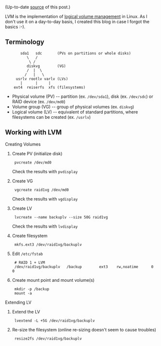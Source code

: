 (Up-to-date [source](https://github.com/jreisinger/blog/blob/master/posts/ldap.md) of this post.)

LVM is the implementation of [logical volume management](https://en.wikipedia.org/wiki/Logical_volume_management) in Linux. As I don't use it on a day-to-day basis, I created this blog in case I forgot the basics :-).

## Terminology

           sda1   sdc       (PVs on partitions or whole disks)
              \   /
               \ /
              diskvg        (VG)
              /  |  \
             /   |   \
         usrlv rootlv varlv (LVs)
           |      |     |
        ext4  reiserfs  xfs (filesystems)


* Physical volume (PV) -- partition (ex. `/dev/sda1`), disk (ex. `/dev/sdc`) or RAID device (ex. `/dev/md0`)
* Volume group (VG) -- group of physical volumes (ex. `diskvg`)
* Logical volume (LV) -- equivalent of standard partitions, where filesystems can be created (ex. `/usrlv`)

## Working with LVM

Creating Volumes

1. Create PV (initialize disk)

        pvcreate /dev/md0

    Check the results with `pvdisplay`

1. Create VG

        vgcreate raid1vg /dev/md0

    Check the results with `vgdisplay`

1. Create LV

        lvcreate --name backuplv --size 50G raid1vg

    Check the results with `lvdisplay`

1. Create filesystem

        mkfs.ext3 /dev/raid1vg/backuplv

1. Edit `/etc/fstab`

        # RAID 1 + LVM
        /dev/raid1vg/backuplv   /backup        ext3    rw,noatime      0       0

1. Create mount point and mount volume(s)

        mkdir -p /backup
        mount -a

Extending LV

1. Extend the LV
    
        lvextend -L +5G /dev/raid1vg/backuplv
    
1. Re-size the filesystem (online re-sizing doesn't seem to cause troubles)
    
        resize2fs /dev/raid1vg/backuplv
